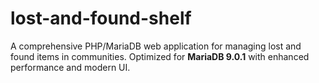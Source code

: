 # lost-and-found-shelf
A comprehensive PHP/MariaDB web application for managing lost and found items in communities. Optimized for **MariaDB 9.0.1** with enhanced performance and modern UI.
